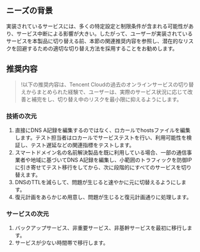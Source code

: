 [//]: # (chinagitpath:XXXXX)

## ニーズの背景
実装されているサービスには、多くの特定設定と制限条件が含まれる可能性があり、サービス中断による影響が大きい。したがって、ユーザーが実装されているサービスを本製品に切り替える前、本節の関連推奨内容を参照し、潜在的なリスクを回避するための適切な切り替え方法を採用することをお勧めします。

## 推奨内容
>!以下の推奨内容は、Tencent Cloudの過去のオンラインサービスの切り替えからまとめられた経験で、ユーザーは、実際のサービス状況に応じて改善と補完をし、切り替え中のリスクを最小限に抑えるようにします。

### 技術の次元
1.	直接にDNS A記録を編集するのではなく、ロカールでhostsファイルを編集します。テスト担当者はロカールでサービステストを行い、利用可能性を検証し、テスト遅延などの関連指標をテストします。
2.	スマートドメイン名の名前解決製品を既に利用している場合、一部の通信事業者や地域に基づいてDNS A記録を編集し、小範囲のトラフィックを防御IPに引き寄せてテスト移行をしてから、次に段階的にすべてのサービスを切り替えます。
3.	DNSのTTLを減らして、問題が生じると速やかに元に切替えるようにします。
4.	復元計画をあらかじめ用意し、問題が生じると復元計画通りに処理します。

### サービスの次元
1. バックアップサービス、非重要サービス、非基幹サービスを最初に移行します。
2. サービスが少ない時間帯で移行します。

